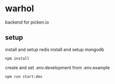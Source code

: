 # warhol
backend for picken.io

## setup
install and setup redis
install and setup mongodb


```
npm install
```

create and set .env.development from .env.example

```
npm run start:dev
```
